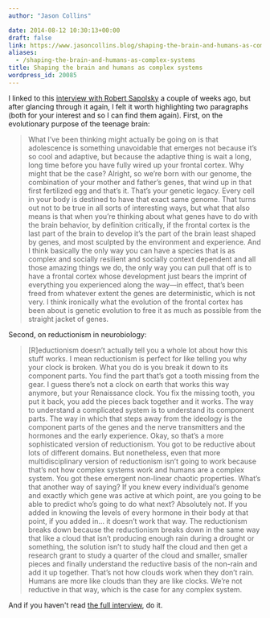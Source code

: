 ```yaml
---
author: "Jason Collins"

date: 2014-08-12 10:30:13+00:00
draft: false
link: https://www.jasoncollins.blog/shaping-the-brain-and-humans-as-complex-systems/
aliases:
  - /shaping-the-brain-and-humans-as-complex-systems
title: Shaping the brain and humans as complex systems
wordpress_id: 20085
---
```


I linked to this [interview with Robert Sapolsky](http://nautil.us/issue/15/turbulence/ingenious-robert-sapolsky) a couple of weeks ago, but after glancing through it again, I felt it worth highlighting two paragraphs (both for your interest and so I can find them again). First, on the evolutionary purpose of the teenage brain:


<blockquote>What I’ve been thinking might actually be going on is that adolescence is something unavoidable that emerges not because it’s so cool and adaptive, but because the adaptive thing is wait a long, long time before you have fully wired up your frontal cortex. Why might that be the case? Alright, so we’re born with our genome, the combination of your mother and father’s genes, that wind up in that first fertilized egg and that’s it. That’s your genetic legacy. Every cell in your body is destined to have that exact same genome. That turns out not to be true in all sorts of interesting ways, but what that also means is that when you’re thinking about what genes have to do with the brain behavior, by definition critically, if the frontal cortex is the last part of the brain to develop it’s the part of the brain least shaped by genes, and most sculpted by the environment and experience. And I think basically the only way you can have a species that is as complex and socially resilient and socially context dependent and all those amazing things we do, the only way you can pull that off is to have a frontal cortex whose development just bears the imprint of everything you experienced along the way—in effect, that’s been freed from whatever extent the genes are deterministic, which is not very. I think ironically what the evolution of the frontal cortex has been about is genetic evolution to free it as much as possible from the straight jacket of genes.</blockquote>


Second, on reductionism in neurobiology:


<blockquote>[R]eductionism doesn’t actually tell you a whole lot about how this stuff works. I mean reductionism is perfect for like telling you why your clock is broken. What you do is you break it down to its component parts. You find the part that’s got a tooth missing from the gear. I guess there’s not a clock on earth that works this way anymore, but your Renaissance clock. You fix the missing tooth, you put it back, you add the pieces back together and it works. The way to understand a complicated system is to understand its component parts. The way in which that steps away from the ideology is the component parts of the genes and the nerve transmitters and the hormones and the early experience. Okay, so that’s a more sophisticated version of reductionism. You got to be reductive about lots of different domains. But nonetheless, even that more multidisciplinary version of reductionism isn’t going to work because that’s not how complex systems work and humans are a complex system. You got these emergent non-linear chaotic properties. What’s that another way of saying? If you knew every individual’s genome and exactly which gene was active at which point, are you going to be able to predict who’s going to do what next? Absolutely not. If you added in knowing the levels of every hormone in their body at that point, if you added in… it doesn’t work that way. The reductionism breaks down because the reductionism breaks down in the same way that like a cloud that isn’t producing enough rain during a drought or something, the solution isn’t to study half the cloud and then get a research grant to study a quarter of the cloud and smaller, smaller pieces and finally understand the reductive basis of the non-rain and add it up together. That’s not how clouds work when they don’t rain. Humans are more like clouds than they are like clocks. We’re not reductive in that way, which is the case for any complex system.</blockquote>


And if you haven't read [the full interview](http://nautil.us/issue/15/turbulence/ingenious-robert-sapolsky), do it.
